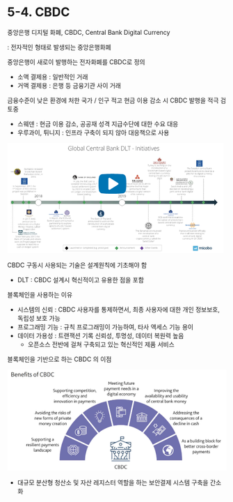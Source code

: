 # 5-4. CBDC

중앙은행 디지털 화폐, CBDC, Central Bank Digital Currency

: 전자적인 형태로 발생되는 중앙은행화폐

중앙은행이 새로이 발행하는 전자화폐를 CBDC로 정의

- 소액 결제용 : 일반적인 거래
- 거액 결제용 : 은행 등 금융기관 사이 거래

금융수준이 낮은 환경에 처한 국가 / 인구 적고 현금 이용 감소 시 CBDC 발행을 적극 검토중

- 스웨덴 : 현금 이용 감소, 공공재 성격 지급수단에 대한 수요 대응
- 우루과이, 튀니지 : 인프라 구축이 되지 않아 대응책으로 사용

![Untitled](5-4%20CBDC%20fc77450f643e4a0ba332d0d98929b4a9/Untitled.png)

 CBDC 구동시 사용되는 기술은 설계원칙에 기초해야 함

- DLT : CBDC 설계시 혁신적이고 유용한 점을 포함

블록체인을 사용하는 이유

- 시스템의 신뢰 : CBDC 사용자를 통제하면서, 최종 사용자에 대한 개인 정보보호, 독립성 보호 가능
- 프로그래밍 기능 : 규칙 프로그래밍이 가능하여, 타사 액세스 기능 용이
- 데이터 가용성 : 트랜잭션 기록 신뢰성, 투명성, 데이터 복원력 높음
    - 오픈소스 전반에 걸쳐 구축되고 있는 혁신적인 제품 서비스

블록체인을 기반으로 하는 CBDC 의 이점

![Untitled](5-4%20CBDC%20fc77450f643e4a0ba332d0d98929b4a9/Untitled%201.png)

- 대규모 분산형 청산소 및 자산 레지스터 역할을 하는 보안결제 시스템 구축을 간소화